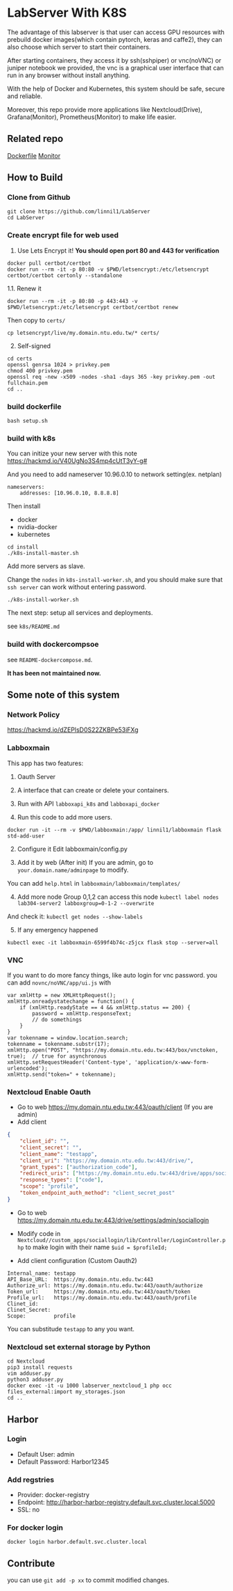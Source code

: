 # LabServer With K8S

The advantage of this labserver is that user can access GPU resources
with prebuild docker images(which contain pytorch, keras and caffe2),
they can also choose which server to start their containers.

After starting containers, they access it by ssh(sshpiper) or vnc(noVNC) or juniper notebook we provided,
the vnc is a graphical user interface that can run in any browser without install anything.

With the help of Docker and Kubernetes, this system should be safe, secure and reliable.

Moreover, this repo provide more applications like Nextcloud(Drive), Grafana(Monitor), Prometheus(Monitor)
to make life easier.

## Related repo
[Dockerfile](https://github.com/armorsun/Lab304-server)
[Monitor](https://github.com/linnil1/LabServer_monitor)

## How to Build

### Clone from Github
```
git clone https://github.com/linnil1/LabServer
cd LabServer
```

### Create encrypt file for web used
1. Use Lets Encrypt it!
**You should open port 80 and 443 for verification**

```
docker pull certbot/certbot
docker run --rm -it -p 80:80 -v $PWD/letsencrypt:/etc/letsencrypt certbot/certbot certonly --standalone
```

1.1. Renew it

`docker run --rm -it -p 80:80 -p 443:443 -v $PWD/letsencrypt:/etc/letsencrypt certbot/certbot renew`

Then copy to `certs/`

`cp letsencrypt/live/my.domain.ntu.edu.tw/* certs/`

2. Self-signed
```
cd certs
openssl genrsa 1024 > privkey.pem
chmod 400 privkey.pem
openssl req -new -x509 -nodes -sha1 -days 365 -key privkey.pem -out fullchain.pem
cd ..
```

### build dockerfile
`bash setup.sh`

### build with k8s
You can initize your new server with this note
https://hackmd.io/V40UgNo3S4mp4cUtT3yY-g#

And you need to add nameserver 10.96.0.10 to network setting(ex. netplan)

```
nameservers:
    addresses: [10.96.0.10, 8.8.8.8]
```

Then install
* docker
* nvidia-docker
* kubernetes
```
cd install
./k8s-install-master.sh
```

Add more servers as slave.

Change the `nodes` in `k8s-install-worker.sh`,
and you should make sure that `ssh server` can work without entering password.
```
./k8s-install-worker.sh
```

The next step: setup all services and deployments.

see `k8s/README.md`

### build with dockercompsoe

see `README-dockercompose.md`.

**It has been not maintained now.**


## Some note of this system

### Network Policy
https://hackmd.io/dZEPlsD0S22ZKBPe53iFXg

### Labboxmain
This app has two features:
1. Oauth Server
2. A interface that can create or delete your containers.
3. Run with API `labboxapi_k8s` and `labboxapi_docker`

1.  Run this code to add more users.
```
docker run -it --rm -v $PWD/labboxmain:/app/ linnil1/labboxmain flask std-add-user
```
2. Configure it
Edit labboxmain/config.py

3. Add it by web (After init)
If you are admin, go to `your.domain.name/adminpage` to modify.

You can add `help.html` in `labboxmain/labboxmain/templates/`

4. Add more node
Group 0,1,2 can access this node
`kubectl label nodes lab304-server2 labboxgroup=0-1-2 --overwrite`

And check it:
`kubectl get nodes --show-labels`

5. If any emergency happened
```
kubectl exec -it labboxmain-6599f4b74c-z5jcx flask stop --server=all
```

### VNC
If you want to do more fancy things, like auto login for vnc password.
you can add `novnc/noVNC/app/ui.js` with
```
var xmlHttp = new XMLHttpRequest();
xmlHttp.onreadystatechange = function() {
    if (xmlHttp.readyState == 4 && xmlHttp.status == 200) {
        password = xmlHttp.responseText;
        // do somethings
    }
}
var tokenname = window.location.search;
tokenname = tokenname.substr(17);
xmlHttp.open("POST", "https://my.domain.ntu.edu.tw:443/box/vnctoken, true);  // true for asynchronous
xmlHttp.setRequestHeader('Content-type', 'application/x-www-form-urlencoded');
xmlHttp.send("token=" + tokenname);
```

### Nextcloud Enable Oauth
* Go to web https://my.domain.ntu.edu.tw:443/oauth/client (If you are admin)
* Add client
``` json
{
    "client_id": "",
    "client_secret": "",
    "client_name": "testapp",
    "client_uri": "https://my.domain.ntu.edu.tw:443/drive/",
    "grant_types": ["authorization_code"],
    "redirect_uris": ["https://my.domain.ntu.edu.tw:443/drive/apps/sociallogin/custom_oidc/testapp"],
    "response_types": ["code"],
    "scope": "profile",
    "token_endpoint_auth_method": "client_secret_post"
}
```

* Go to web https://my.domain.ntu.edu.tw:443/drive/settings/admin/sociallogin
* Modify code in `Nextcloud//custom_apps/sociallogin/lib/Controller/LoginController.php` to make login with their name `$uid = $profileId;`

* Add client configuration (Custom Oauth2)
``` init
Internal_name: testapp
API_Base_URL:  https://my.domain.ntu.edu.tw:443
Authorize_url: https://my.domain.ntu.edu.tw:443/oauth/authorize
Token_url:     https://my.domain.ntu.edu.tw:443/oauth/token
Profile_url:   https://my.domain.ntu.edu.tw:443/oauth/profile
Clinet_id:
Clinet_Secret:
Scope:         profile
```

You can substitude `testapp` to any you want.


### Nextcloud set external storage by Python
``` shell
cd Nextcloud
pip3 install requests
vim adduser.py
python3 adduser.py
docker exec -it -u 1000 labserver_nextcloud_1 php occ files_external:import my_storages.json
cd ..
```

## Harbor
### Login
* Default User: admin
* Default Password: Harbor12345

### Add regstries
* Provider: docker-registry
* Endpoint: http://harbor-harbor-registry.default.svc.cluster.local:5000
* SSL: no

### For docker login
`docker login harbor.default.svc.cluster.local`

## Contribute
you can use `git add -p xx` to commit modified changes.
